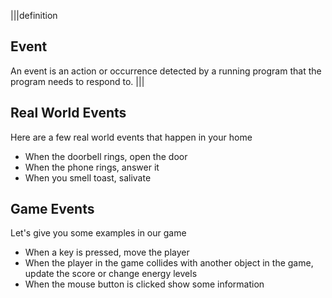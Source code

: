 |||definition
## Event
An event is an action or occurrence detected by a running program that the program needs to respond to.
|||

## Real World Events
Here are a few real world events that happen in your home

- When the doorbell rings, open the door
- When the phone rings, answer it
- When you smell toast, salivate

## Game Events
Let's give you some examples in our game

- When a key is pressed, move the player
- When the player in the game collides with another object in the game, update the score or change energy levels
- When the mouse button is clicked show some information


